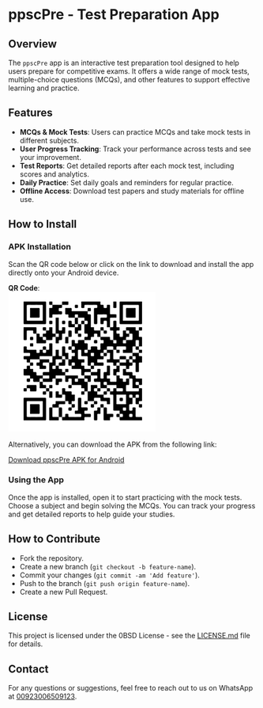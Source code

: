 # ppscPre - Test Preparation App

## Overview
The `ppscPre` app is an interactive test preparation tool designed to help users prepare for competitive exams. It offers a wide range of mock tests, multiple-choice questions (MCQs), and other features to support effective learning and practice.

## Features
- **MCQs & Mock Tests**: Users can practice MCQs and take mock tests in different subjects.
- **User Progress Tracking**: Track your performance across tests and see your improvement.
- **Test Reports**: Get detailed reports after each mock test, including scores and analytics.
- **Daily Practice**: Set daily goals and reminders for regular practice.
- **Offline Access**: Download test papers and study materials for offline use.


## How to Install

### APK Installation
Scan the QR code below or click on the link to download and install the app directly onto your Android device.

**QR Code**:  
![Scan this QR Code to download the app](assets/androidAPK.PNG)

Alternatively, you can download the APK from the following link:

[Download ppscPre APK for Android](https://expo.dev/accounts/muhammad-imran/projects/ppscMobile/builds/f006bf5f-58cb-4db5-b06d-664be89d9228)

### Using the App
Once the app is installed, open it to start practicing with the mock tests. Choose a subject and begin solving the MCQs. You can track your progress and get detailed reports to help guide your studies.

## How to Contribute
- Fork the repository.
- Create a new branch (`git checkout -b feature-name`).
- Commit your changes (`git commit -am 'Add feature'`).
- Push to the branch (`git push origin feature-name`).
- Create a new Pull Request.

## License
This project is licensed under the 0BSD License - see the [LICENSE.md](LICENSE.md) file for details.

## Contact
For any questions or suggestions, feel free to reach out to us on WhatsApp at [00923006509123](https://wa.me/00923006509123).


